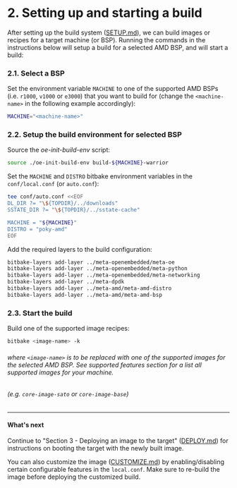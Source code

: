 # 2. Setting up and starting a build

After setting up the build system ([SETUP.md](SETUP.md)), we can build
images or recipes for a target machine (or BSP).
Running the commands in the instructions below will setup a build for
a selected AMD BSP, and will start a build:

### 2.1. Select a BSP

Set the environment variable `MACHINE` to one of the
supported AMD BSPs (i.e. `r1000`, `v1000` or `e3000`) that you want to
build for (change the `<machine-name>` in the following example
accordingly):
```sh
MACHINE="<machine-name>"
```

### 2.2. Setup the build environment for selected BSP

Source the *oe-init-build-env* script:
```sh
source ./oe-init-build-env build-${MACHINE}-warrior
```

Set the `MACHINE` and `DISTRO` bitbake environment variables in the
`conf/local.conf` (or `auto.conf`):
```sh
tee conf/auto.conf <<EOF
DL_DIR ?= "\${TOPDIR}/../downloads"
SSTATE_DIR ?= "\${TOPDIR}/../sstate-cache"

MACHINE = "${MACHINE}"
DISTRO = "poky-amd"
EOF
```

Add the required layers to the build configuration:
```sh
bitbake-layers add-layer ../meta-openembedded/meta-oe
bitbake-layers add-layer ../meta-openembedded/meta-python
bitbake-layers add-layer ../meta-openembedded/meta-networking
bitbake-layers add-layer ../meta-dpdk
bitbake-layers add-layer ../meta-amd/meta-amd-distro
bitbake-layers add-layer ../meta-amd/meta-amd-bsp
```

### 2.3. Start the build

Build one of the supported image recipes:
```sh
bitbake <image-name> -k
```

###### where `<image-name>` is to be replaced with one of the supported images for the selected AMD BSP. See *supported features* section for a list all supported images for your machine.
###### (e.g. `core-image-sato` or `core-image-base`)

---
#### What's next

Continue to "Section 3 - Deploying an image to the target"
([DEPLOY.md](DEPLOY.md)) for instructions on booting the target with
the newly built image.

You can also customize the image ([CUSTOMIZE.md](CUSTOMIZE.md)) by
enabling/disabling certain configurable features in the `local.conf`.
Make sure to re-build the image before deploying the customized build.

